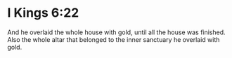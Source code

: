 # I Kings 6:22

And he overlaid the whole house with gold, until all the house was finished. Also the whole altar that belonged to the inner sanctuary he overlaid with gold.
